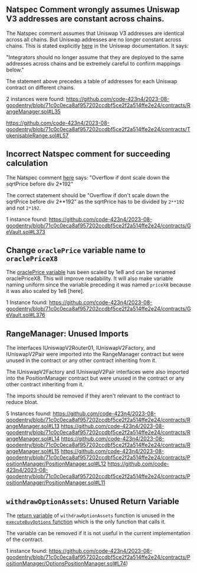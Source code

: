 ## Natspec Comment wrongly assumes Uniswap V3 addresses are constant across chains.
The Natspec comment assumes that Uniswap V3 addresses are identical across all chains. But Uniswap addresses are no longer constant across chains. This is stated explicitly [here](https://docs.uniswap.org/contracts/v3/reference/deployments) in the Uniswap documentation. It says:

"Integrators should no longer assume that they are deployed to the same addresses across chains and be extremely careful to confirm mappings below."

The statement above precedes a table of addresses for each Uniswap contract on different chains.

2 instances were found: 
https://github.com/code-423n4/2023-08-goodentry/blob/71c0c0eca8af957202ccdbf5ce2f2a514ffe2e24/contracts/RangeManager.sol#L35

https://github.com/code-423n4/2023-08-goodentry/blob/71c0c0eca8af957202ccdbf5ce2f2a514ffe2e24/contracts/TokenisableRange.sol#L57



## Incorrect Natspec comment for succeeding calculation
The Natspec comment [here](https://github.com/code-423n4/2023-08-goodentry/blob/71c0c0eca8af957202ccdbf5ce2f2a514ffe2e24/contracts/GeVault.sol#L373) says:
"Overflow if dont scale down the sqrtPrice before div 2*192"

The correct statement should be "Overflow if don't scale down the sqrtPrice before div 2**192" as the sqrtPrice has to be divided by `2**192` and not `2*192`. 

1 instance found:
https://github.com/code-423n4/2023-08-goodentry/blob/71c0c0eca8af957202ccdbf5ce2f2a514ffe2e24/contracts/GeVault.sol#L373

## Change `oraclePrice` variable name to `oraclePriceX8`
The [oraclePrice variable](https://github.com/code-423n4/2023-08-goodentry/blob/71c0c0eca8af957202ccdbf5ce2f2a514ffe2e24/contracts/GeVault.sol#L376) has been scaled by 1e8 and can be renamed oraclePriceX8. This will improve readability. It will also make variable naming uniform since the variable preceding it was named `priceX8` because it was also scaled by 1e8 [here].

1 Instance found: 
https://github.com/code-423n4/2023-08-goodentry/blob/71c0c0eca8af957202ccdbf5ce2f2a514ffe2e24/contracts/GeVault.sol#L376


## RangeManager: Unused Imports 
The interfaces IUniswapV2Router01, IUniswapV2Factory, and IUniswapV2Pair were imported into the RangeManager contract but were unused in the contract or any other contract inheriting from it. 

The IUniswapV2Factory and IUniswapV2Pair interfaces were also imported into the PositionManager contract but were unused in the contract or any other contract inheriting from it. 

The imports should be removed if they aren't relevant to the contract to reduce bloat.

5 Instances found:
https://github.com/code-423n4/2023-08-goodentry/blob/71c0c0eca8af957202ccdbf5ce2f2a514ffe2e24/contracts/RangeManager.sol#L13
https://github.com/code-423n4/2023-08-goodentry/blob/71c0c0eca8af957202ccdbf5ce2f2a514ffe2e24/contracts/RangeManager.sol#L14
https://github.com/code-423n4/2023-08-goodentry/blob/71c0c0eca8af957202ccdbf5ce2f2a514ffe2e24/contracts/RangeManager.sol#L15
https://github.com/code-423n4/2023-08-goodentry/blob/71c0c0eca8af957202ccdbf5ce2f2a514ffe2e24/contracts/PositionManager/PositionManager.sol#L12
https://github.com/code-423n4/2023-08-goodentry/blob/71c0c0eca8af957202ccdbf5ce2f2a514ffe2e24/contracts/PositionManager/PositionManager.sol#L11

## `withdrawOptionAssets`: Unused Return Variable
The [return variable](https://github.com/code-423n4/2023-08-goodentry/blob/71c0c0eca8af957202ccdbf5ce2f2a514ffe2e24/contracts/PositionManager/OptionsPositionManager.sol#L130) of `withdrawOptionAssets` function is unused in the [`executeBuyOptions` function](https://github.com/code-423n4/2023-08-goodentry/blob/71c0c0eca8af957202ccdbf5ce2f2a514ffe2e24/contracts/PositionManager/OptionsPositionManager.sol#L74) which is the only function that calls it. 

The variable can be removed if it is not useful in the current implementation of the contract.

1 instance found:
https://github.com/code-423n4/2023-08-goodentry/blob/71c0c0eca8af957202ccdbf5ce2f2a514ffe2e24/contracts/PositionManager/OptionsPositionManager.sol#L74)
